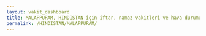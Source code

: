 ```yaml
---
layout: vakit_dashboard
title: MALAPPURAM, HINDISTAN için iftar, namaz vakitleri ve hava durumu - ilçe/eyalet seç
permalink: /HINDISTAN/MALAPPURAM/
---
```


<script type="text/javascript">
  var GLOBAL_COUNTRY = 'HINDISTAN';
  var GLOBAL_CITY = 'MALAPPURAM';
  var GLOBAL_STATE = '';
  var lat = 72;
  var lon = 21;
</script>
